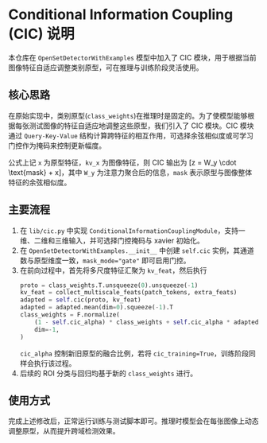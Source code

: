 # Conditional Information Coupling (CIC) 说明

本仓库在 `OpenSetDetectorWithExamples` 模型中加入了 CIC 模块，用于根据当前图像特征自适应调整类别原型，可在推理与训练阶段灵活使用。

## 核心思路
在原始实现中，类别原型(`class_weights`)在推理时是固定的。为了使模型能够根据每张测试图像的特征自适应地调整这些原型，我们引入了 CIC 模块。CIC 模块通过 `Query-Key-Value` 结构计算跨特征的相互作用，可选择余弦相似度或可学习门控作为掩码来控制更新幅度。

公式上记 `x` 为原型特征，`kv_x` 为图像特征，则 CIC 输出为
\[z = W_y \cdot \text{mask} + x\]，其中 `W_y` 为注意力聚合后的信息，`mask` 表示原型与图像整体特征的余弦相似度。

## 主要流程
1. 在 `lib/cic.py` 中实现 `ConditionalInformationCouplingModule`，支持一维、二维和三维输入，并可选择门控掩码与 xavier 初始化。
2. 在 `OpenSetDetectorWithExamples.__init__` 中创建 `self.cic` 实例，其通道数与原型维度一致，`mask_mode="gate"` 即可启用门控。
3. 在前向过程中，首先将多尺度特征汇聚为 `kv_feat`，然后执行
   ```python
   proto = class_weights.T.unsqueeze(0).unsqueeze(-1)
   kv_feat = collect_multiscale_feats(patch_tokens, extra_feats)
   adapted = self.cic(proto, kv_feat)
   adapted = adapted.mean(dim=0).squeeze(-1).T
   class_weights = F.normalize(
       (1 - self.cic_alpha) * class_weights + self.cic_alpha * adapted,
       dim=-1,
   )
   ```
   `cic_alpha` 控制新旧原型的融合比例，若将 `cic_training=True`，训练阶段同样会执行该过程。
4. 后续的 ROI 分类与回归均基于新的 `class_weights` 进行。

## 使用方式
完成上述修改后，正常运行训练与测试脚本即可。推理时模型会在每张图像上动态调整原型，从而提升跨域检测效果。
